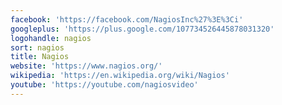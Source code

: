```yaml
---
facebook: 'https://facebook.com/NagiosInc%27%3E%3Ci'
googleplus: 'https://plus.google.com/107734526445878031320'
logohandle: nagios
sort: nagios
title: Nagios
website: 'https://www.nagios.org/'
wikipedia: 'https://en.wikipedia.org/wiki/Nagios'
youtube: 'https://youtube.com/nagiosvideo'
---
```

